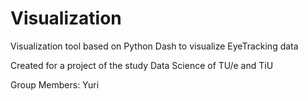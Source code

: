 # Visualization
Visualization tool based on Python Dash to visualize EyeTracking data

Created for a project of the study Data Science of TU/e and TiU

Group Members:
Yuri
<Add your own>
